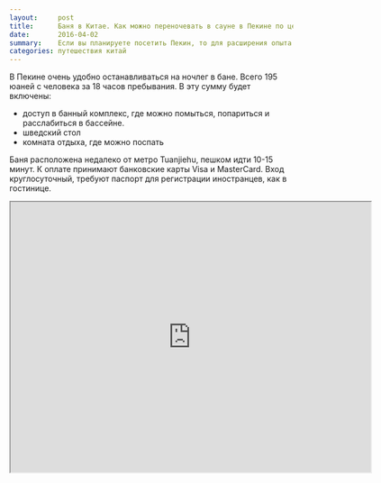 ```yaml
---
layout:     post
title:      Баня в Китае. Как можно переночевать в сауне в Пекине по цене гостинцы.
date:       2016-04-02
summary:    Если вы планируете посетить Пекин, то для расширения опыта можно посетить сауну номер 8.
categories: путешествия китай
---
```


В Пекине очень удобно останавливаться на ночлег в бане. Всего 195 юаней с человека за 18 часов пребывания. В эту сумму будет включены: 

* доступ в банный комплекс, где можно помыться, попариться и расслабиться в бассейне.
* шведский стол
* комната отдыха, где можно поспать


Баня расположена недалеко от метро Tuanjiehu, пешком идти 10-15 минут. К оплате принимают банковские карты Visa и MasterCard. Вход круглосуточный, требуют паспорт для регистрации иностранцев, как в гостинице. 

<iframe src="https://www.google.com/maps/d/embed?mid=zJv_gutsJCmU.kJ5YH1jwJrfk" width="640" height="480"></iframe>

